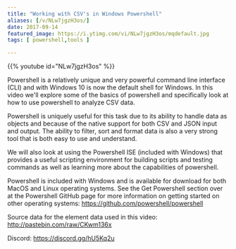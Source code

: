 ```yaml
---
title: "Working with CSV's in Windows Powershell"
aliases: [/v/NLw7jgzH3os/]
date: 2017-09-14
featured_image: https://i.ytimg.com/vi/NLw7jgzH3os/mqdefault.jpg
tags: [ powershell,tools ]

---
```


{{% youtube id="NLw7jgzH3os" %}}

Powershell is a relatively unique and very powerful command line interface (CLI) and with Windows 10 is now the default shell for Windows. In this video we'll explore some of the basics of powershell and specifically look at how to use powershell to analyze CSV data.

Powershell is uniquely useful for this task due to its ability to handle data as objects and because of the native support for both CSV and JSON input and output. The ability to filter, sort and format data is also a very strong tool that is both easy to use and understand.

We will also look at using the Powershell ISE (included with Windows) that provides a useful scripting environment for building scripts and testing commands as well as learning more about the capabilities of powershell.

Powershell is included with Windows and is available for download for both MacOS and Linux operating systems. See the Get Powershell section over at the Powershell GitHub page for more information on getting started on other operating systems: https://github.com/powershell/powershell

Source data for the element data used in this video: http://pastebin.com/raw/CKwm136x

Discord: https://discord.gg/hU5Kq2u